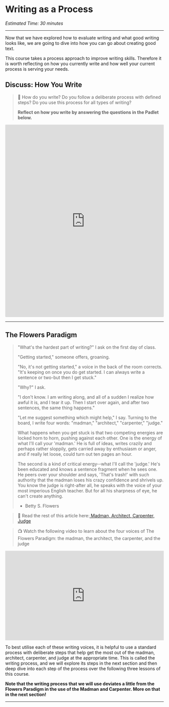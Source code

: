 # Writing as a Process

*Estimated Time: 30 minutes*

---

Now that we have explored how to evaluate writing and what good writing looks like, we are going to dive into how you can go about creating good text.

This course takes a process approach to improve writing skills. Therefore it is worth reflecting on how you currently write and how well your current process is serving your needs.

## Discuss: How You Write

> 💬 How do you write? Do you follow a deliberate process with defined steps? Do you use this process for all types of writing?
>
> **Reflect on how you write by answering the questions in the Padlet below.**


<div style="border:1px solid rgba(0,0,0,0.1);border-radius:2px;box-sizing:border-box;overflow:hidden;position:relative;width:100%;background:#F4F4F4"><iframe src="https://padlet.com/curriculumpad/2uwzqow5rugpt6up" frameborder="0" allow="camera;microphone;geolocation" style="width:100%;height:608px;display:block;padding:0;margin:0"></iframe></div>

---

## The Flowers Paradigm

> "What's the hardest part of writing?" I ask on the first day of class.
> 
> 
> "Getting started," someone offers, groaning.
> 
> "No, it's not getting started," a voice in the back of the room corrects. "It's keeping on once you do get started. I can always write a sentence or two-but then I get stuck."
> 
> "Why?" I ask.
> 
> "I don't know. I am writing along, and all of a sudden I realize how awful it is, and I tear it up. Then I start over again, and after two sentences, the same thing happens."
> 
> "Let me suggest something which might help," I say. Turning to the board, I write four words: "madman," "architect," "carpenter," "judge."
> 
> What happens when you get stuck is that two competing energies are locked horn to horn, pushing against each other. One is the energy of what I'll call your 'madman.' He is full of ideas, writes crazily and perhaps rather sloppily, gets carried away by enthusiasm or anger, and if really let loose, could turn out ten pages an hour.
> 
> The second is a kind of critical energy--what I'll call the 'judge.' He's been educated and knows a sentence fragment when he sees one. He peers over your shoulder and says, 'That's trash!' with such authority that the madman loses his crazy confidence and shrivels up. You know the judge is right-after all, he speaks with the voice of your most imperious English teacher. But for all his sharpness of eye, he can't create anything.
> 
> - Betty S. Flowers
> 

> 📖 Read the rest of this article here:[ Madman, Architect, Carpenter, Judge](http://www.ut-ie.com/b/b_flowers.html)

> 📺 Watch the following video to learn about the four voices of The Flowers Paradigm: the madman, the architect, the carpenter, and the judge

<div style="position: relative; padding-bottom: 56.25%; height: 0;"><iframe src="https://www.youtube.com/embed/fnWySbdVxFA" title="YouTube video player" frameborder="0" allow="accelerometer; autoplay; clipboard-write; encrypted-media; gyroscope; picture-in-picture" allowfullscreen style="position: absolute; top: 0; left: 0; width: 100%; height: 100%;"></iframe></div>

To best utilise each of these writing voices, it is helpful to use a standard process with deliberate steps that help get the most out of the madman, architect, carpenter, and judge at the appropriate time. This is called the writing process, and we will explore its steps in the next section and then deep dive into each step of the process over the following three lessons of this course.

**Note that the writing process that we will use deviates a little from the Flowers Paradigm in the use of the Madman and Carpenter. More on that in the next section!**

---
